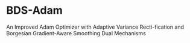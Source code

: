 # BDS-Adam
An Improved Adam Optimizer with Adaptive Variance Recti-fication and Borgesian Gradient-Aware Smoothing Dual Mechanisms
